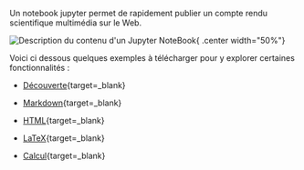 
Un notebook jupyter permet de rapidement publier un compte rendu scientifique multimédia sur le Web.

![Description du contenu d'un Jupyter NoteBook](https://ericecmorlaix.github.io/img/JupyterNoteBook.png "Description du contenu d'un Jupyter NoteBook"){ .center width="50%"}

Voici ci dessous quelques exemples à télécharger pour y explorer certaines fonctionnalités :

- [Découverte](https://nbviewer.org/urls/ericecmorlaix.github.io/bn/decouverte-notebook.ipynb){target=_blank}

- [Markdown](https://nbviewer.org/urls/ericecmorlaix.github.io/bn/MarkDown-Le_BN_pour_rapporter.ipynb){target=_blank}

- [HTML](https://nbviewer.org/urls/ericecmorlaix.github.io/bn/HTML-Le_BN_pour_multimedier.ipynb){target=_blank}

- [LaTeX](https://nbviewer.org/urls/ericecmorlaix.github.io/bn/LaTeX-Le_BN_pour_formuler.ipynb){target=_blank}

- [Calcul](https://nbviewer.org/urls/ericecmorlaix.github.io/bn/Arithmetique-Le_BN_pour_calculer.ipynb){target=_blank}